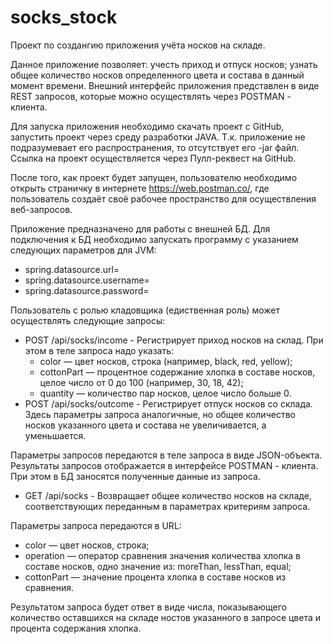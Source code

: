 # socks_stock
Проект по создангию приложения учёта носков на складе.

Данное приложение позволяет:
учесть приход и отпуск носков;
узнать общее количество носков определенного цвета и состава в данный момент времени.
Внешний интерфейс приложения представлен в виде REST запросов, которые можно осуществлять через POSTMAN - клиента.

Для запуска приложения необходимо скачать проект с GitHub, запустить проект через среду разработки JAVA. Т.к. приложение не подразумевает его распространения, то отсутствует его -jar файл.
Ссылка на проект осуществляется через Пулл-реквест на GitHub.

После того, как проект будет запущен, пользователю необходимо открыть страничку в интернете https://web.postman.co/, где пользователь создаёт своё рабочее пространство для осуществления веб-запросов.

Приложение предназначено для работы с внешней БД. Для подключения к БД необходимо запускать программу с указанием следующих параметров для JVM:
- spring.datasource.url=
- spring.datasource.username=
- spring.datasource.password=

Пользователь с ролью кладовщика (едиственная роль) может осуществлять следующие запросы:
- POST /api/socks/income - Регистрирует приход носков на склад. При этом в теле запроса надо указать:
  - color — цвет носков, строка (например, black, red, yellow);
  - cottonPart — процентное содержание хлопка в составе носков, целое число от 0 до 100 (например, 30, 18, 42);
  - quantity — количество пар носков, целое число больше 0.
- POST /api/socks/outcome - Регистрирует отпуск носков со склада. Здесь параметры запроса аналогичные, но общее количество носков указанного цвета и состава не увеличивается, а уменьшается.
    
Параметры запросов передаются в теле запроса в виде JSON-объекта.
Результаты запросов отображается в интерфейсе POSTMAN - клиента. При этом в БД заносятся полученные данные из запроса.

- GET /api/socks - Возвращает общее количество носков на складе, соответствующих переданным в параметрах критериям запроса.

Параметры запроса передаются в URL:

 * color — цвет носков, строка;
 * operation — оператор сравнения значения количества хлопка в составе носков, одно значение из: moreThan, lessThan, equal;
 * cottonPart — значение процента хлопка в составе носков из сравнения.
   
Результатом запроса будет ответ в виде числа, показывающего количество оставшихся на складе ностов указанного в запросе цвета и процента содержания хлопка.



